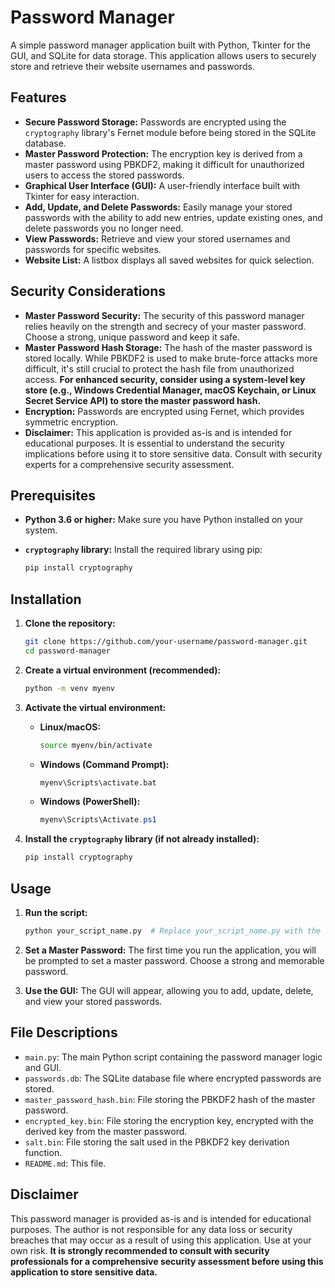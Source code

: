 # Password Manager

A simple password manager application built with Python, Tkinter for the GUI, and SQLite for data storage. This application allows users to securely store and retrieve their website usernames and passwords.

## Features

*   **Secure Password Storage:** Passwords are encrypted using the `cryptography` library's Fernet module before being stored in the SQLite database.
*   **Master Password Protection:** The encryption key is derived from a master password using PBKDF2, making it difficult for unauthorized users to access the stored passwords.
*   **Graphical User Interface (GUI):** A user-friendly interface built with Tkinter for easy interaction.
*   **Add, Update, and Delete Passwords:** Easily manage your stored passwords with the ability to add new entries, update existing ones, and delete passwords you no longer need.
*   **View Passwords:** Retrieve and view your stored usernames and passwords for specific websites.
*   **Website List:** A listbox displays all saved websites for quick selection.

## Security Considerations

*   **Master Password Security:** The security of this password manager relies heavily on the strength and secrecy of your master password. Choose a strong, unique password and keep it safe.
*   **Master Password Hash Storage:** The hash of the master password is stored locally. While PBKDF2 is used to make brute-force attacks more difficult, it's still crucial to protect the hash file from unauthorized access. **For enhanced security, consider using a system-level key store (e.g., Windows Credential Manager, macOS Keychain, or Linux Secret Service API) to store the master password hash.**
*   **Encryption:** Passwords are encrypted using Fernet, which provides symmetric encryption.
*   **Disclaimer:** This application is provided as-is and is intended for educational purposes. It is essential to understand the security implications before using it to store sensitive data.  Consult with security experts for a comprehensive security assessment.

## Prerequisites

*   **Python 3.6 or higher:**  Make sure you have Python installed on your system.
*   **`cryptography` library:** Install the required library using pip:

    ```bash
    pip install cryptography
    ```

## Installation

1.  **Clone the repository:**

    ```bash
    git clone https://github.com/your-username/password-manager.git
    cd password-manager
    ```

2.  **Create a virtual environment (recommended):**

    ```bash
    python -m venv myenv
    ```

3.  **Activate the virtual environment:**

    *   **Linux/macOS:**

        ```bash
        source myenv/bin/activate
        ```

    *   **Windows (Command Prompt):**

        ```cmd
        myenv\Scripts\activate.bat
        ```

    *   **Windows (PowerShell):**

        ```powershell
        myenv\Scripts\Activate.ps1
        ```

4.  **Install the `cryptography` library (if not already installed):**

    ```bash
    pip install cryptography
    ```

## Usage

1.  **Run the script:**

    ```bash
    python your_script_name.py  # Replace your_script_name.py with the actual filename
    ```

2.  **Set a Master Password:** The first time you run the application, you will be prompted to set a master password. Choose a strong and memorable password.

3.  **Use the GUI:** The GUI will appear, allowing you to add, update, delete, and view your stored passwords.

## File Descriptions

*   `main.py`: The main Python script containing the password manager logic and GUI.
*   `passwords.db`: The SQLite database file where encrypted passwords are stored.
*   `master_password_hash.bin`:  File storing the PBKDF2 hash of the master password.
*   `encrypted_key.bin`: File storing the encryption key, encrypted with the derived key from the master password.
*   `salt.bin`: File storing the salt used in the PBKDF2 key derivation function.
*   `README.md`: This file.


## Disclaimer

This password manager is provided as-is and is intended for educational purposes.
The author is not responsible for any data loss or security breaches that may occur as a result of using this application.
Use at your own risk.
**It is strongly recommended to consult with security professionals for a comprehensive security assessment before using this application to store sensitive data.**
